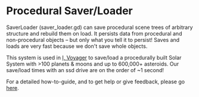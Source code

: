 # Procedural Saver/Loader
SaverLoader (saver_loader.gd) can save procedural scene trees of arbitrary structure and rebuild them on load. It persists data from procedural and non-procedural objects – but only what you tell it to persist! Saves and loads are very fast because we don't save whole objects.

This system is used in [I, Voyager](https://ivoyager.dev) to save/load a procedurally built Solar System with >100 planets & moons and up to 600,000+ asteroids. Our save/load times with an ssd drive are on the order of ~1 second!

For a detailed how-to-guide, and to get help or give feedback, please go [here](https://ivoyager.dev/forum/index.php?p=/discussion/26/how-to-guide-save-load-persistence-in-your-project).
